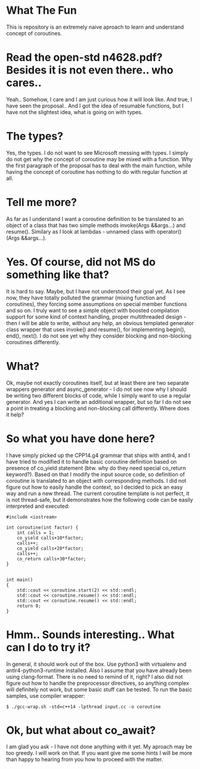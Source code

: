 What The Fun
============
This is repository is an extremely naive aproach to learn and understand concept of coroutines.

Read the open-std n4628.pdf? Besides it is not even there.. who cares..
================================================================
Yeah.. Somehow, I care and I am just curious how it will look like. And true, I have seen the proposal.. And I got the idea of resumable functions, but I have not the slightest idea, what is going on with types.

The types?
==========
Yes, the types. I do not want to see Microsoft messing with types. I simply do not get why the concept of coroutine may be mixed with a function. Why the first paragraph of the proposal has to deal with the main function, while having the concept of coroutine has nothing to do with regular function at all.

Tell me more?
=============
As far as I understand I want a coroutine definition to be translated to an object of a class that has two simple methods invoke(Args &&args...) and resume(). Similary as I look at lambdas - unnamed class with operator()(Args &&args...).

Yes. Of course, did not MS do something like that?
==================================================
It is hard to say. Maybe, but I have not understood their goal yet. As I see now, they have totally polluted the grammar (mixing function and coroutines), they forcing some assumptions on special member functions and so on. I truly want to see a simple object with boosted compilation support for some kind of context handling, proper multithreaded design - then I will be able to write, without any help, an obvious templated generator class wrapper that uses invoke() and resume(), for implementing begin(), end(), next(). I do not see yet why they consider blocking and non-blocking coroutines differently.

What?
=====
Ok, maybe not exactly coroutines itself, but at least there are two separate wrappers generator and async\_generator - I do not see now why I should be writing two different blocks of code, while I simply want to use a regular generator. And yes I can write an additional wrapper, but so far I do not see a point in treating a blocking and non-blocking call differently. Where does it help?

So what you have done here?
===========================
I have simply picked up the CPP14.g4 grammar that ships with antlr4, and I have tried to modified it to handle basic coroutine definition based on presence of co\_yield statement (btw. why do they need special co\_return keyword?). Based on that I modify the input source code, so definition of coroutine is translated to an object with corresponding methods. I did not figure out how to easily handle the context, so I decided to pick an easy way and run a new thread. The current coroutine template is not perfect, it is not thread-safe, but it demonstrates how the following code can be easily interpreted and executed:
```
#include <iostream>

int coroutine(int factor) {
    int calls = 1;
    co_yield calls+10*factor;
    calls++;
    co_yield calls+20*factor;
    calls++;
    co_return calls+30*factor;
}


int main()
{
    std::cout << coroutine.start(2) << std::endl;
    std::cout << coroutine.resume() << std::endl;
    std::cout << coroutine.resume() << std::endl;
    return 0;
}
```

Hmm.. Sounds interesting.. What can I do to try it?
===================================================
In general, it should work out of the box. Use python3 with virtualenv and antlr4-python3-runtime installed. Also I assume that you have already been using clang-format. There is no need to remind of it, right? I also did not figure out how to handle the preprocessor directives, so anything complex will definitely not work, but some basic stuff can be tested. To run the basic samples, use compiler wrapper:
```
$ ./gcc-wrap.sh -std=c++14 -lpthread input.cc -o coroutine
```

Ok, but what about co\_await?
=============================
I am glad you ask - I have not done anything with it yet. My aproach may be too greedy. I will work on that. If you want give me some hints I will be more than happy to hearing from you how to proceed with the matter.


